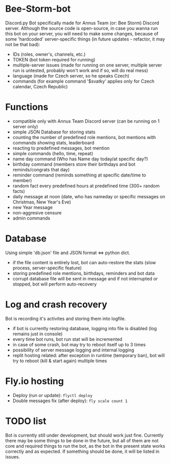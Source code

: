 # Bee-Storm-bot

Discord.py Bot specifically made for Annus Team (or: Bee Storm) Discord server. Although the source code is open-source, in case you wanna run this bot on your server, you will need to make some changes, because of some 'hardcoded' server-specific things (in future updates - refactor, it may not be that bad):
- IDs (roles, owner's, channels, etc.)
- TOKEN (bot token required for running)
- multiple-server issues (made for running on one server, multiple server run is untested, probably won't work and if so, will do real mess)
- language (made for Czech server, so he speaks Czech)
- commands (for example command '$svatky' applies only for Czech calendar, Czech Republic)

# Functions

- compatible only with Annus Team Discord server (can be running on 1 server only)
- simple JSON Database for storing stats
- counting the number of predefined role mentions, bot mentions with commands showing stats, leaderboard
- reacting to predefined messages, bot mention
- simple commands (hello, time, repeat)
- name day command (Who has Name day today/at specific day?)
- birthday command (members store their birthdays and bot reminds/congrats that day)
- reminder command (reminds something at specific date/time to member)
- random fact every predefined hours at predefined time (300+ random facts)
- daily message at noon (date, who has nameday or specific messages on Christmas, New Year's Eve)
- new Year message
- non-aggresive censure
- admin commands

# Database

Using simple 'db.json' file and JSON format <=> python dict. 
- if the file content is entirely lost, bot can auto-restore the stats (slow process, server-specific feature)
- storing predefined role mentions, birthdays, reminders and bot data
- corrupt database file will be sent in message and if not interrupted or stopped, bot will perform auto-recovery

# Log and crash recovery

Bot is recording it's activites and storing them into logfile.
- if bot is currently restoring database, logging into file is disabled (log remains just in console)
- every time bot runs, bot run stat will be incremented
- in case of some crash, bot may try to reboot itself up to 3 times
- possibility of server message logging and internal logging
- replit hosting related: after exception in runtime (temporary ban), bot will try to reboot (kill & start again) multiple times

# Fly.io hosting

- Deploy (run or update): `flyctl deploy`
- Double messages fix (after deploy): `fly scale count 1`

# TODO list

Bot is currently still under development, but should work just fine. Currently there may be some things to be done in the future, but all of them are not core and required things to run the bot, as the bot in the present state works correctly and as expected. If something should be done, it will be listed in issues.

